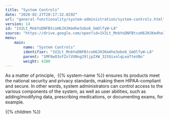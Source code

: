```yaml
---
title: "System Controls"
date: "2020-02-27T20:17:32.029Z"
url: "general-functionality/system-administration/system-controls.html"
version: 14
id: "1V2Lt_MnbYoDNFBtcoH6JHJKm4he3obo6_GmOlfyW-L8"
source: "https://drive.google.com/open?id=1V2Lt_MnbYoDNFBtcoH6JHJKm4he3obo6_GmOlfyW-L8"
menu:
    main:
        name: "System Controls"
        identifier: "1V2Lt_MnbYoDNFBtcoH6JHJKm4he3obo6_GmOlfyW-L8"
        parent: "1MF8wO3sFZvlVUNng29ljpIXW_32tUixolqLeaTteVBo"
        weight: 4380
---
```









As a matter of principle,  {{% system-name %}} ensures its products meet the national security and privacy standards, making them HIPAA-compliant and secure. In other words, system administrators can control access to the various components of the system, as well as user abilities, such as adding/modifying data, prescribing medications, or documenting exams, for example.







{{% children %}}

